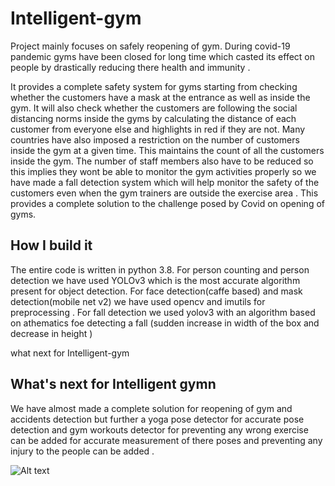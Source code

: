# Intelligent-gym
Project mainly focuses on safely reopening of gym. During covid-19 pandemic gyms have been closed for long time which casted its effect on people by drastically reducing there health and immunity .


It provides a complete safety system for gyms starting from checking whether the customers have a mask at the entrance as well as inside the gym. It will also check whether the customers are following the social distancing norms inside the gyms by calculating the distance of each customer from everyone else and highlights in red if they are not. Many countries have also imposed a restriction on the number of customers inside the gym at a given time. This maintains the count of all the customers inside the gym. The number of staff members also have to be reduced so this implies they wont be able to monitor the gym activities properly so we have made a fall detection system which will help monitor the safety of the customers even when the gym trainers are outside the exercise area . This provides a complete solution to the challenge posed by Covid on opening of gyms.


## How I build it
The entire code is written in python 3.8. For person counting and person detection we have used YOLOv3 which is the most accurate algorithm present for object detection. For face detection(caffe based) and mask detection(mobile net v2) we have used opencv and imutils for preprocessing .
For fall detection we used yolov3 with an algorithm based on athematics foe detecting a fall (sudden increase in width of the box and decrease in height )


what next for Intelligent-gym
## What's next for Intelligent gymn  
We have almost made a complete solution for reopening of gym and accidents detection but further a yoga pose detector for accurate pose detection and gym workouts detector for preventing any wrong exercise can be added for accurate measurement of there poses and preventing any injury to the people can be added .

![Alt text](relative/path/to/img.jpg?raw=true "Title")
